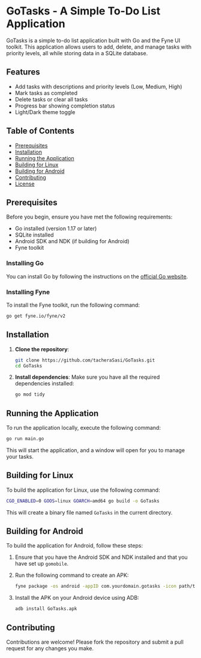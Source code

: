 # GoTasks - A Simple To-Do List Application

GoTasks is a simple to-do list application built with Go and the Fyne UI toolkit. This application allows users to add, delete, and manage tasks with priority levels, all while storing data in a SQLite database.

## Features

- Add tasks with descriptions and priority levels (Low, Medium, High)
- Mark tasks as completed
- Delete tasks or clear all tasks
- Progress bar showing completion status
- Light/Dark theme toggle

## Table of Contents

- [Prerequisites](#prerequisites)
- [Installation](#installation)
- [Running the Application](#running-the-application)
- [Building for Linux](#building-for-linux)
- [Building for Android](#building-for-android)
- [Contributing](#contributing)
- [License](#license)

## Prerequisites

Before you begin, ensure you have met the following requirements:

- Go installed (version 1.17 or later)
- SQLite installed
- Android SDK and NDK (if building for Android)
- Fyne toolkit

### Installing Go

You can install Go by following the instructions on the [official Go website](https://golang.org/doc/install).

### Installing Fyne

To install the Fyne toolkit, run the following command:

```bash
go get fyne.io/fyne/v2
```

## Installation

1. **Clone the repository**:
   ```bash
   git clone https://github.com/tacheraSasi/GoTasks.git
   cd GoTasks
   ```

2. **Install dependencies**:
   Make sure you have all the required dependencies installed:
   ```bash
   go mod tidy
   ```

## Running the Application

To run the application locally, execute the following command:

```bash
go run main.go
```

This will start the application, and a window will open for you to manage your tasks.

## Building for Linux

To build the application for Linux, use the following command:

```bash
CGO_ENABLED=0 GOOS=linux GOARCH=amd64 go build -o GoTasks
```

This will create a binary file named `GoTasks` in the current directory.

## Building for Android

To build the application for Android, follow these steps:

1. Ensure that you have the Android SDK and NDK installed and that you have set up `gomobile`.

2. Run the following command to create an APK:

   ```bash
   fyne package -os android -appID com.yourdomain.gotasks -icon path/to/icon.png
   ```

3. Install the APK on your Android device using ADB:

   ```bash
   adb install GoTasks.apk
   ```

## Contributing

Contributions are welcome! Please fork the repository and submit a pull request for any changes you make.


